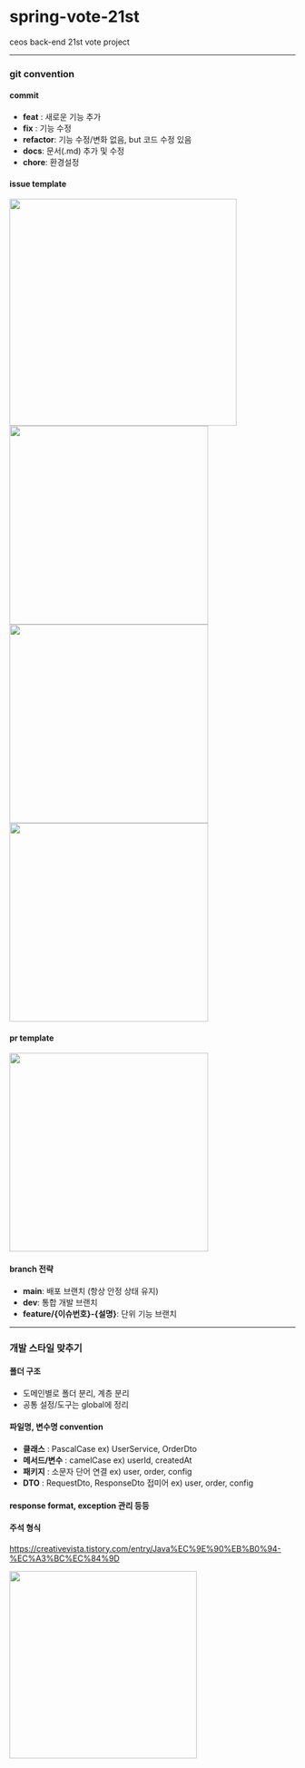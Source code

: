 # spring-vote-21st
ceos back-end 21st vote project
___
### git convention

#### commit
- **feat** : 새로운 기능 추가
- **fix** : 기능 수정
- **refactor**: 기능 수정/변화 없음, but 코드 수정 있음
- **docs**: 문서(.md) 추가 및 수정
- **chore**: 환경설정

#### issue template
<img src="https://velog.velcdn.com/images/mirupio/post/aa3ff64e-c0ae-4b22-a85d-2a418ae1be74/image.png" width="400"/><br>
<img src="https://velog.velcdn.com/images/mirupio/post/906d7999-d8fd-47f2-9b1f-a3d178b220ff/image.png" width="350"/>
<img src="https://velog.velcdn.com/images/mirupio/post/4edf17f5-87c5-4eab-b5d9-6fb7212e402d/image.png" width="350"/>
<img src="https://velog.velcdn.com/images/mirupio/post/6f67b51a-b414-4ba0-aab9-7b455701ce16/image.png" width="350"/>

#### pr template
<img src="https://velog.velcdn.com/images/mirupio/post/a55f8057-f4f1-4de3-8977-f9219d2a7d37/image.png" width="350"/>

#### branch 전략
- **main**: 배포 브랜치 (항상 안정 상태 유지)
- **dev**: 통합 개발 브랜치
- **feature/{이슈번호}-{설명}**: 단위 기능 브랜치
___
### 개발 스타일 맞추기
#### 폴더 구조
- 도메인별로 폴더 분리, 계층 분리
- 공통 설정/도구는 global에 정리
#### 파일명, 변수명 convention
- **클래스** : PascalCase
  ex) UserService, OrderDto
- **메서드/변수** : camelCase
  ex) userId, createdAt
- **패키지** : 소문자 단어 연결
  ex) user, order, config
- **DTO** : RequestDto, ResponseDto 접미어
  ex) user, order, config
#### response format, exception 관리 등등


#### 주석 형식
https://creativevista.tistory.com/entry/Java%EC%9E%90%EB%B0%94-%EC%A3%BC%EC%84%9D

<img src="https://velog.velcdn.com/images/mirupio/post/039b2aaf-8e27-4761-a344-c632e238447e/image.png" width="330"/>

